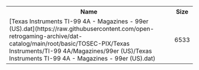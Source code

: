 <table>
<tr><th>Name</th><th>Size</th></tr>
<tr><td>[Texas Instruments TI-99 4A - Magazines - 99er (US).dat](https://raw.githubusercontent.com/open-retrogaming-archive/dat-catalog/main/root/basic/TOSEC-PIX/Texas Instruments/TI-99 4A/Magazines/99er (US)/Texas Instruments TI-99 4A - Magazines - 99er (US).dat)</td><td>6533</td></tr>
</table>
